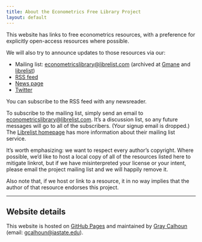 ```yaml
---
title: About the Econometrics Free Library Project
layout: default
---
```


[FDL]: http://www.gnu.org/copyleft/fdl.html
[NC]: http://creativecommons.org/licenses/by-nc-sa/3.0/us/deed.en_US
[NC4]: http://creativecommons.org/licenses/by-nc-nd/4.0

This website has links to free econometrics resources, with a
preference for explicitly open-access resources where possible.

We will also try to announce updates to those resources via our:

* Mailing list: <econometricslibrary@librelist.com>
  (archived at [Gmane][a4] and [librelist][a2])
* [RSS feed](/rss.xml)
* [News page](/news)
* [Twitter](https://twitter.com/EconometricsLib)

You can subscribe to the RSS feed with any newsreader.

To subscribe to the mailing list, simply send an email to
<econometricslibrary@librelist.com>. It’s a discussion list, so any
future messages will go to all of the subscribers. (Your signup email
is dropped.) The [Librelist homepage][a1] has more information about
their mailing list service.

It’s worth emphasizing: we want to respect every author’s
copyright. Where possible, we’d like to host a local copy of all of
the resources listed here to mitigate linkrot, but if we have
misinterpreted your license or your intent, please email the project
mailing list and we will happily remove it.

Also note that, if we host or link to a resource, it in no way implies
that the author of that resource endorses this project.

[a1]: http://librelist.com
[a2]: http://librelist.com/browser/econometricslibrary
[a3]: https://github.com/EconometricsLibrary
[a4]: http://dir.gmane.org/gmane.science.economics.econometricslibrary

<hr />

Website details
---------------

This website is hosted on [GitHub Pages][] and maintained by
[Gray Calhoun][] (email: <gcalhoun@iastate.edu>).

[GitHub Pages]: http://pages.github.com/
[Gray Calhoun]: http://www.econ.iastate.edu/~gcalhoun
